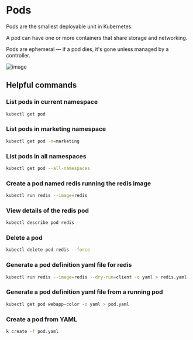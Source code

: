 # Pods

Pods are the smallest deployable unit in Kubernetes.

A pod can have one or more containers that share storage and networking.

Pods are ephemeral — if a pod dies, it's gone unless managed by a controller.

![image](https://github.com/user-attachments/assets/5377a21d-5611-47f3-951b-b5fc5b325b33)

## Helpful commands

### List pods in current namespace
```bash
kubectl get pod
```

### List pods in marketing namespace
```bash
kubectl get pod -n=marketing
```

### List pods in all namespaces
```bash
kubectl get pod --all-namespaces
```

### Create a pod named redis running the redis image
```bash
kubectl run redis --image=redis
```

### View details of the redis pod
```bash
kubectl describe pod redis
```

### Delete a pod
```bash
kubectl delete pod redis --force
```

### Generate a pod definition yaml file for redis
```bash
kubectl run redis --image=redis --dry-run=client -o yaml > redis.yaml
```

### Generate a pod definition yaml file from a running pod
```bash
kubectl get pod webapp-color -o yaml > pod.yaml
```

### Create a pod from YAML
```bash
k create -f pod.yaml
```

